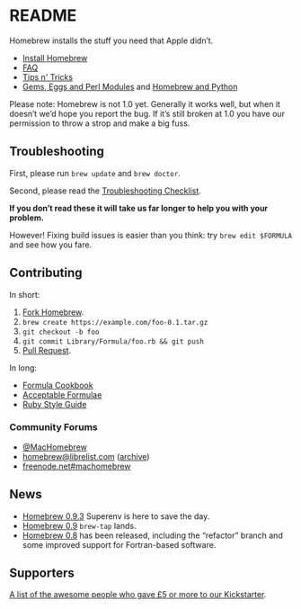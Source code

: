 # README
Homebrew installs the stuff you need that Apple didn’t.

-   [Install Homebrew](Installation.md)
-   [FAQ](FAQ.md)
-   [Tips n' Tricks](Tips-N'-Tricks.md)
-   [Gems, Eggs and Perl Modules](Gems,-Eggs-and-Perl-Modules.md) and [Homebrew and Python](Homebrew-and-Python.md)

Please note: Homebrew is not 1.0 yet. Generally it works well, but when
it doesn’t we’d hope you report the bug. If it’s still broken at 1.0 you
have our permission to throw a strop and make a big fuss.

## Troubleshooting
First, please run `brew update` and `brew doctor`.

Second, please read the [Troubleshooting Checklist](Troubleshooting.md).

**If you don’t read these it will take us far longer to help you with
your problem.**

However! Fixing build issues is easier than you think: try
`brew edit $FORMULA` and see how you fare.

## Contributing
In short:

1.  [Fork Homebrew](https://github.com/Homebrew/homebrew/fork).
2.  `brew create https://example.com/foo-0.1.tar.gz`
3.  `git checkout -b foo`
4.  `git commit Library/Formula/foo.rb && git push`
5.  [Pull Request](https://github.com/Homebrew/homebrew/pulls).

In long:

-   [Formula Cookbook](Formula-Cookbook.md)
-   [Acceptable Formulae](Acceptable-Formulae.md)
-   [Ruby Style Guide](https://github.com/styleguide/ruby)

### Community Forums
-   [@MacHomebrew](https://twitter.com/MacHomebrew)
-   [homebrew@librelist.com](mailto:homebrew@librelist.com)
    ([archive](http://librelist.com/browser/homebrew))
-   [freenode.net\#machomebrew](irc://irc.freenode.net/#machomebrew)

## News
-   [Homebrew 0.9.3](Homebrew-0.9.3.md) Superenv is here to save the day.
-   [Homebrew 0.9](Homebrew-0.9.md) `brew-tap` lands.
-   [Homebrew 0.8](Homebrew-0.8.md) has been released, including the “refactor” branch
    and some improved support for Fortran-based software.

## Supporters
[A list of the awesome people who gave £5 or more to our
Kickstarter](https://github.com/Homebrew/homebrew/blob/master/SUPPORTERS.md).
